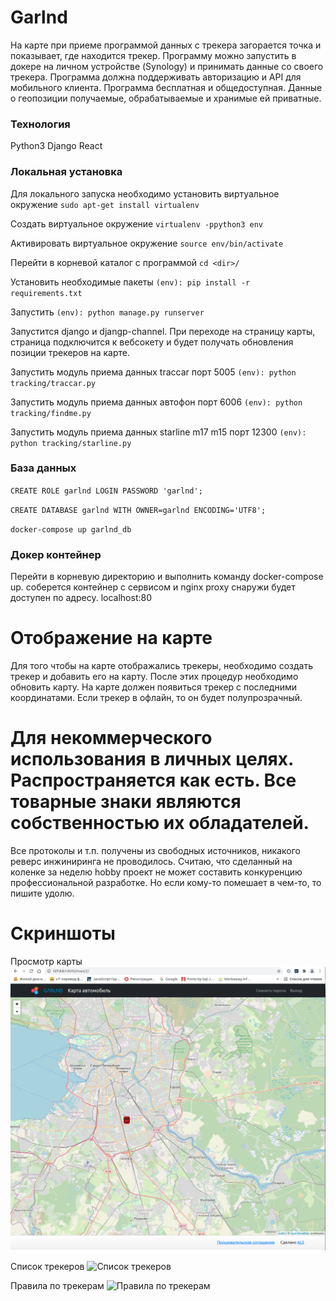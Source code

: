# Garlnd

На карте при приеме программой данных с трекера загорается точка и показывает, где находится трекер.
Программу можно запустить в докере на личном устройстве (Synology) и принимать данные со своего трекера.
Программа должна поддерживать авторизацию и API для мобильного клиента. Программа бесплатная и общедоступная. Данные о геопозиции получаемые, обрабатываемые и хранимые ей приватные.

### Технология 
Python3
Django
React


### Локальная установка
Для локального запуска необходимо установить виртуальное окружение
`sudo apt-get install virtualenv`

Создать виртуальное окружение
`virtualenv -ppython3 env`

Активировать виртуальное окружение
`source env/bin/activate`

Перейти в корневой каталог с программой
`cd <dir>/`

Установить необходимые пакеты
`(env): pip install -r requirements.txt`

Запустить
`(env): python manage.py runserver`

Запустится django и djangp-channel. При переходе на страницу карты, страница подключится к вебсокету и будет получать  обновления позиции трекеров на карте.

Запустить модуль приема данных traccar порт 5005
`(env): python tracking/traccar.py`

Запустить модуль приема данных автофон порт 6006
`(env): python tracking/findme.py`

Запустить модуль приема данных starline m17 m15 порт 12300
`(env): python tracking/starline.py`

### База данных

`CREATE ROLE garlnd LOGIN PASSWORD 'garlnd';`

`CREATE DATABASE garlnd WITH OWNER=garlnd ENCODING='UTF8';`

`docker-compose up garlnd_db`


### Докер контейнер

Перейти в корневую директорию и выполнить команду docker-compose up.
соберется контейнер с сервисом и nginx proxy снаружи будет доступен по адресу.
localhost:80

# Отображение на карте
Для того чтобы на карте отображались трекеры, необходимо создать трекер и добавить его на карту.
После этих процедур необходимо обновить карту. На карте должен появиться трекер с последними координатами.
Если трекер в офлайн, то он будет полупрозрачный.

# Для некоммерческого использования в личных целях. Распространяется как есть. Все товарные знаки являются собственностью их обладателей. 
Все протоколы и т.п. получены из свободных источников, никакого реверс инжиниринга не проводилось.
Считаю, что сделанный на коленке за неделю hobby проект не может составить конкуренцию профессиональной разработке. 
Но если кому-то помешает в чем-то, то пишите удолю.

Скриншоты
=========

Просмотр карты
![Просмотр карты](https://github.com/sinyawskiy/garlnd/blob/main/readme/img/1.png?raw=true)

Список трекеров
![Список трекеров](https://github.com/sinyawskiy/garlnd/blob/main/img/2.png?raw=true)

Правила по трекерам
![Правила по трекерам](https://github.com/sinyawskiy/garlnd/blob/main/img/3.png?raw=true)

